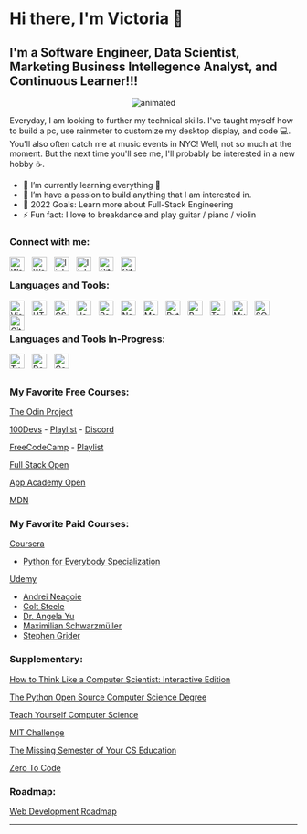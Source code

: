 # Hi there, I'm Victoria  👋 


## I'm a Software Engineer, Data Scientist, Marketing Business Intellegence Analyst, and Continuous Learner!!!
<!-- <img src=""> this is another way you can add in images -->
<p align="center">
  <img src="https://user-images.githubusercontent.com/74434875/156311834-32ee66b9-853e-492b-89c5-40f2e88d7bbb.gif" alt="animated" />
</p>


Everyday, I am looking to further my technical skills. I've taught myself how to build a pc, use rainmeter to customize my desktop display, and code 💻. You'll also often catch me at music events in NYC! Well, not so much at the moment. But the next time you'll see me, I'll probably be interested in a new hobby ☕.

- 🌱 I’m currently learning everything 🤣
- 👯 I’m have a passion to build anything that I am interested in.
- 🥅 2022 Goals: Learn more about Full-Stack Engineering
- ⚡ Fun fact: I love to breakdance and play guitar / piano / violin


### Connect with me:

[<img align="left" alt="Website" width="26px" src="https://img.icons8.com/external-flat-juicy-fish/60/000000/external-site-coding-and-development-flat-flat-juicy-fish.png" style="padding-right:10px;" />](#gh-light-mode-only)
[<img align="left" alt="Website" width="26px" src="https://img.icons8.com/external-flat-juicy-fish/60/000000/external-site-coding-and-development-flat-flat-juicy-fish.png" style="padding-right:10px;" />](#gh-dark-mode-only)

[<img align="left" alt="linkedin" width="26px" src="https://img.icons8.com/color/96/000000/linkedin.png" style="padding-right:10px;" />](https://www.linkedin.com/in/victoriax/#gh-light-mode-only)
[<img align="left" alt="linkedin" width="26px" src="https://img.icons8.com/color/96/000000/linkedin.png" style="padding-right:10px" />](https://www.linkedin.com/in/victoriax/#gh-dark-mode-only)
&nbsp;&nbsp;
[<img align="left" alt="GitHub" width="26px" src="https://user-images.githubusercontent.com/3369400/139447912-e0f43f33-6d9f-45f8-be46-2df5bbc91289.png" style="padding-right:10px;" />](https://github.com/vicxny#gh-dark-mode-only)
[<img align="left" alt="GitHub" width="26px" src="https://user-images.githubusercontent.com/3369400/139448065-39a229ba-4b06-434b-bc67-616e2ed80c8f.png" style="padding-right:10px;" />](https://github.com/vicxny#gh-light-mode-only)



### Languages and Tools:

[<img align="left" alt="Visual Studio Code" width="26px" src="https://cdn.jsdelivr.net/gh/devicons/devicon/icons/vscode/vscode-original.svg" style="padding-right:10px;" />](https://code.visualstudio.com/docs)
[<img align="left" alt="HTML5" width="26px" src="https://cdn.jsdelivr.net/gh/devicons/devicon/icons/html5/html5-original.svg" style="padding-right:10px;" />](https://developer.mozilla.org/en-US/docs/Learn/HTML)
[<img align="left" alt="CSS3" width="26px" src="https://cdn.jsdelivr.net/gh/devicons/devicon/icons/css3/css3-original.svg" style="padding-right:10px;" />](https://developer.mozilla.org/en-US/docs/Learn/CSS)
[<img align="left" alt="JavaScript" width="26px" src="https://cdn.jsdelivr.net/gh/devicons/devicon/icons/javascript/javascript-original.svg" style="padding-right:10px;" />](https://javascript.info/)
[<img align="left" alt="React" width="26px" src="https://cdn.jsdelivr.net/gh/devicons/devicon/icons/react/react-original.svg" style="padding-right:10px;" />](https://reactjs.org/docs/getting-started.html)
[<img align="left" alt="Node.js" width="26px" src="https://cdn.jsdelivr.net/gh/devicons/devicon/icons/nodejs/nodejs-original.svg" style="padding-right:10px;" />](https://nodejs.org/en/docs/)
[<img align="left" alt="MongoDB" width="26px" src="https://cdn.jsdelivr.net/gh/devicons/devicon/icons/mongodb/mongodb-original.svg" style="padding-right:10px;" />](https://docs.mongodb.com/)


[<img align="left" alt="Python" width="26px" src="https://img.icons8.com/color/48/000000/python--v1.png" style="padding-right:10px;" />](https://docs.python.org/3/)
[<img align="left" alt="R" width="26px" src="https://img.icons8.com/external-becris-flat-becris/64/000000/external-r-data-science-becris-flat-becris.png" style="padding-right:10px;" />](https://cran.r-project.org/manuals.html)
[<img align="left" alt="Tableau" width="26px" src="https://img.icons8.com/color/48/000000/tableau-software.png" style="padding-right:10px;" />](https://help.tableau.com/current/pro/desktop/en-us/default.htm)

[<img align="left" alt="MySQL" width="26px" src="https://cdn.jsdelivr.net/gh/devicons/devicon/icons/mysql/mysql-original.svg" style="padding-right:10px;" />](https://dev.mysql.com/doc/)
[<img align="left" alt="SQL Server" width="26px" src="https://img.icons8.com/color/48/000000/microsoft-sql-server.png" style="padding-right:10px;" />](https://docs.microsoft.com/en-us/sql/?view=sql-server-ver15)


[<img align="left" alt="Git" width="26px" src="https://cdn.jsdelivr.net/gh/devicons/devicon/icons/git/git-original.svg" style="padding-right:10px;" />](https://git-scm.com/doc)

<br />
<br />

### Languages and Tools In-Progress:

[<img align="left" alt="TypeScript" width="26px" src="https://img.icons8.com/color/96/000000/typescript.png" style="padding-right:10px;" />](https://www.typescriptlang.org/docs/)

[<img align="left" alt="Docker" width="26px" src="https://img.icons8.com/color/96/000000/docker.png" style="padding-right:10px;" />](https://docs.docker.com/)

[<img align="left" alt="Gatsby" width="26px" src="https://cdn.jsdelivr.net/gh/devicons/devicon/icons/gatsby/gatsby-original.svg" style="padding-right:10px;" />](https://www.gatsbyjs.com/docs/)

<br />
<br />

### My Favorite Free Courses:
[The Odin Project](https://www.theodinproject.com/)

[100Devs](https://leonnoel.com/100devs/) - [Playlist](https://www.youtube.com/playlist?list=PLBf-QcbaigsKwq3k2YEBQS17xUwfOA3O3) - [Discord](https://discord.com/invite/zNxhjnmDPy)

[FreeCodeCamp](https://www.freecodecamp.org/learn) - [Playlist](https://www.youtube.com/c/Freecodecamp/playlists)

[Full Stack Open](https://fullstackopen.com/en/)

[App Academy Open](https://open.appacademy.io/learn/full-stack-online/welcome-to-coding/welcome-to-app-academy-open)

[MDN](https://developer.mozilla.org/en-US/docs/Learn/Front-end_web_developer)

### My Favorite Paid Courses:
[Coursera](https://www.coursera.org/) 

- [Python for Everybody Specialization](https://www.coursera.org/specializations/python)


[Udemy](https://www.udemy.com/) 

- [Andrei Neagoie](https://www.udemy.com/user/andrei-neagoie/) 
- [Colt Steele](https://www.udemy.com/user/coltsteele/) 
- [Dr. Angela Yu](https://www.udemy.com/user/4b4368a3-b5c8-4529-aa65-2056ec31f37e/) 
- [Maximilian Schwarzmüller](https://www.udemy.com/user/maximilian-schwarzmuller/) 
- [Stephen Grider](https://www.udemy.com/user/sgslo/) 

### Supplementary:
[How to Think Like a Computer Scientist: Interactive Edition](https://runestone.academy/ns/books/published/thinkcspy/index.html)

[The Python Open Source Computer Science Degree](https://github.com/ForrestKnight/open-source-cs-python) 

[Teach Yourself Computer Science](https://teachyourselfcs.com/)

[MIT Challenge](https://www.scotthyoung.com/blog/myprojects/mit-challenge-2/) 

[The Missing Semester of Your CS Education](https://missing.csail.mit.edu/) 

[Zero To Code](https://zerotocode.today/) 

### Roadmap:
[Web Development Roadmap](https://app.milanote.com/publish-preview/1Hdwhe1GsYO56q) 

---
